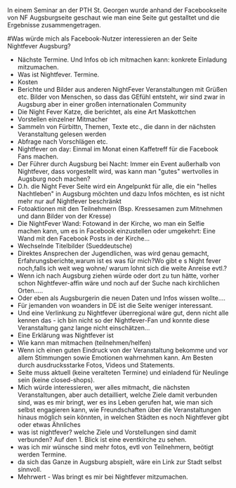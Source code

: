 In einem Seminar an der PTH St. Georgen wurde anhand der Facebookseite von NF Augsburgseite geschaut wie man eine Seite gut gestalltet und die Ergebnisse zusammengetragen.

#Was würde mich als Facebook-Nutzer interessieren an der Seite Nightfever Augsburg?

* Nächste Termine. Und Infos ob ich mitmachen kann: konkrete Einladung mitzumachen.
* Was ist Nightfever. Termine.
* Kosten 
* Berichte und Bilder aus anderen NightFever Veranstaltungen mit Grüßen etc. Bilder von Menschen, so dass das GEfühl entsteht, wir sind zwar in Augsburg aber in einer großen internationalen Community
* Die Night Fever Katze, die berichtet, als eine Art Maskottchen
* Vorstellen einzelner Mitmacher
* Sammeln von Fürbittn, Themen, Texte etc., die dann in der nächsten Veranstaltung gelesen werden
* Abfrage nach Vorschlägen etc.
* Nightfever on day: Einmal im Monat einen Kaffetreff für die Facebook Fans machen.
* Der Führer durch Augsburg bei Nacht: Immer ein Event außerhalb von Nightfever, dass vorgestellt wird, was kann man "gutes" wertvolles in Augsburg noch machen?
* D.h. die Night Fever Seite wird ein Angelpunkt für alle, die ein "helles Nachtleben" in Augsburg möchten und dazu Infos möchten, es ist nicht mehr nur auf Nightfever beschränkt
* Fotoaktionen mit den Teilnehmern (Bsp. Kressesamen zum Mitnehmen und dann Bilder von der Kresse)
* Die NightFever Wand: Fotowand in der Kirche, wo man ein Selfie machen kann, um es in Facebook einzustellen oder umgekehrt: Eine Wand mit den Facebook Posts in der Kirche...
* Wechselnde Titelbilder (Sueddeutsche)
* Direktes Ansprechen der Jugendlichen, was wird genau gemacht, Erfahrungsberichte,warum ist es was für mich?Wo gibt e s Night fever noch,falls ich weit weg wohne/ warum lohnt sich die weite Anreise evtl.?
* Wenn ich nach Augsburg ziehen würde oder dort zu tun hätte, vorher schon Nightfever-affin wäre und noch auf der Suche nach kirchlichen Orten..... 
* Oder eben als Augsburgerin die neuen Daten und Infos wissen wollte....
* Für jemanden von woanders in DE ist die Seite weniger interessant. 
* Und eine Verlinkung zu Nightfever überregional wäre gut, denn nicht alle kennen das - ich bin nicht so der Nightfever-Fan und konnte diese Veranstaltung ganz lange nicht einschätzen...
* Eine Erklärung was Nightfever ist
* Wie kann man mitmachen (teilnehmen/helfen)
* Wenn ich einen guten Eindruck von der Veranstaltung bekomme und vor allem Stimmungen sowie Emotionen wahrnehmen kann. Am Besten durch ausdrucksstarke Fotos, Videos und Statements. 
* Seite muss aktuell (keine veralteten Termine) und einladend für Neulinge sein (keine closed-shops). 
* Mich würde interessieren, wer alles mitmacht, die nächsten Veranstaltungen, aber auch detailliert, welche Ziele damit verbunden sind, was es mir bringt, wer es ins Leben gerufen hat, wie man sich selbst engagieren kann, wie Freundschaften über die Veranstaltungen hinaus möglich sein könnten, in welchen Städten es noch Nightfever gibt oder etwas Ähnliches
* was  ist nightfever? welche Ziele und Vorstellungen sind damit verbunden? Auf den 1. Blick  ist eine eventkirche zu sehen. 
* was ich mir wünsche sind mehr fotos, evtl von Teilnehmern, beötigt werden Termine.
* da sich das Ganze in Augsburg abspielt, wäre ein Link zur Stadt selbst sinnvoll.
* Mehrwert - Was bringt es mir bei Nightfever mitzumachen. 